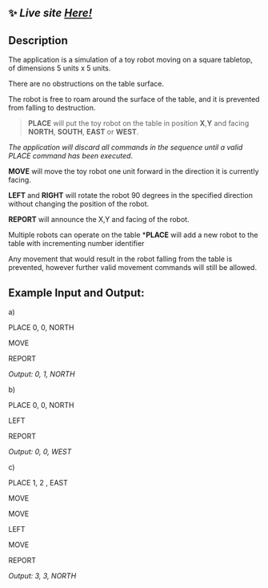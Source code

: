 ## ✨ ***Live site [Here!](https://robot-challenge-horacio.netlify.app/)***

## Description

The application is a simulation of a toy robot moving on a square tabletop, of dimensions 5 units x 5 units.

There are no obstructions on the table surface.

The robot is free to roam around the surface of the table, and it is prevented from falling to destruction. 

> **PLACE** will put the toy robot on the table in position **X**,**Y** and facing **NORTH**, **SOUTH**, **EAST** or **WEST**.

*The application will discard all commands in the sequence until a valid PLACE command has been executed*.

**MOVE** will move the toy robot one unit forward in the direction it is currently facing.

**LEFT** and **RIGHT** will rotate the robot 90 degrees in the specified direction without changing the position of the robot.

**REPORT** will announce the X,Y and facing of the robot.

Multiple robots can operate on the table
***PLACE** will add a new robot to the table with incrementing number identifier

Any movement that would result in the robot falling from the table is prevented, however further valid movement commands will still be allowed.

## Example Input and Output:
a)

PLACE 0, 0, NORTH

MOVE

REPORT

*Output: 0, 1, NORTH*


b)

PLACE 0, 0, NORTH

LEFT

REPORT

*Output: 0, 0, WEST*

c)

PLACE 1, 2 , EAST

MOVE 

MOVE

LEFT

MOVE

REPORT

*Output: 3, 3, NORTH*


